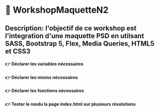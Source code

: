 # :memo: WorkshopMaquetteN2
## Description: l'objectif de ce workshop est l'integration d'une maquette PSD en utilsant SASS, Bootstrap 5, Flex, Media Queries, HTML5 et CSS3 
#### :point_right:	 Déclarer les variables nécessaires
#### :point_right:	Déclarer les mixins nécessaires
#### :point_right:	Déclarer les fonctions nécessaires
#### :point_right:	Tester le rendu la page index.html sur plusieurs résolutions 
